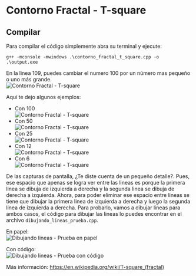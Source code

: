 # Contorno Fractal - T-square
## Compilar
Para compilar el código simplemente abra su terminal y ejecute:
```
g++ -mconsole -mwindows .\contorno_fractal_t_square.cpp -o .\output.exe
```

En la linea 109, puedes cambiar el numero 100 por un número mas pequeño o uno más grande.  
![Contorno Fractal - T-square](./images/contorno-fractal-t-square-porcion-de-codigo.png)

Aquí te dejo algunos ejemplos:
* Con 100  
![Contorno Fractal - T-square](./images/contorno-fractal-t-square-1.png)
* Con 50  
![Contorno Fractal - T-square](./images/contorno-fractal-t-square-2.png)
* Con 25  
![Contorno Fractal - T-square](./images/contorno-fractal-t-square-3.png)
* Con 12  
![Contorno Fractal - T-square](./images/contorno-fractal-t-square-4.png)
* Con 6  
![Contorno Fractal - T-square](./images/contorno-fractal-t-square-5.png)

De las capturas de pantalla, ¿Te diste cuenta de un pequeño detalle?. Pues, ese espacio que apenas se logra ver entre las lineas es porque la primera linea se dibuja de izquierda a derecha y la segunda linea se dibuja de derecha a izquierda. Ahora, para poder eliminar ese espacio entre lineas se tiene que dibujar la primera linea de izquierda a derecha y luego la segunda linea de izquierda a derecha. Para probarlo, vamos a dibujar lineas para ambos casos, el código para dibujar las lineas lo puedes encontrar en el archivo `dibujando_lineas_prueba.cpp`.

En papel:  
![Dibujando lineas - Prueba en papel](./images/dibujando-lineas-prueba-en-papel.png)

Con código:  
![Dibujando lineas - Prueba con código](./images/dibujando-lineas-prueba.png)

Más información: https://en.wikipedia.org/wiki/T-square_(fractal)